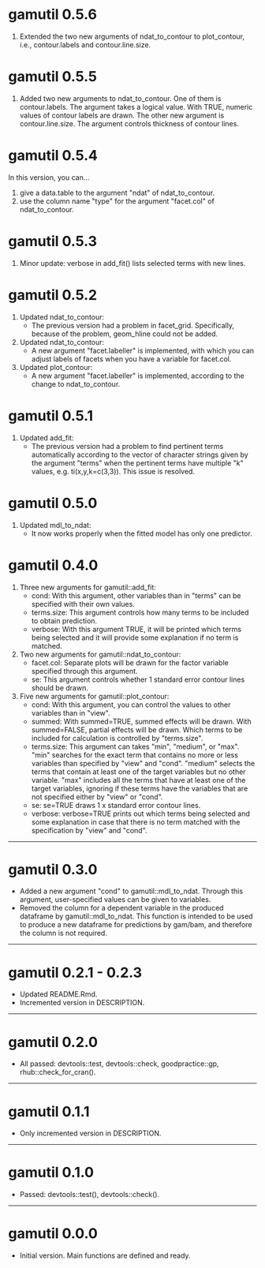 # gamutil 0.5.6

1. Extended the two new arguments of ndat_to_contour to plot_contour, i.e., contour.labels and contour.line.size.

# gamutil 0.5.5

1. Added two new arguments to ndat_to_contour. One of them is contour.labels. The argument takes a logical value. With TRUE, numeric values of contour labels are drawn. The other new argument is contour.line.size. The argument controls thickness of contour lines.

# gamutil 0.5.4

In this version, you can...
1. give a data.table to the argument "ndat" of ndat_to_contour.
2. use the column name "type" for the argument "facet.col" of ndat_to_contour.

# gamutil 0.5.3

1. Minor update: verbose in add_fit() lists selected terms with new lines.

# gamutil 0.5.2

1. Updated ndat_to_contour:
    - The previous version had a problem in facet_grid. Specifically, because of the problem, geom_hline could not be added.
2. Updated ndat_to_contour:
    - A new argument "facet.labeller" is implemented, with which you can adjust labels of facets when you have a variable for facet.col.
3. Updated plot_contour:
    - A new argument "facet.labeller" is implemented, according to the change to ndat_to_contour.

# gamutil 0.5.1

1. Updated add_fit:
    - The previous version had a problem to find pertinent terms automatically according to the vector of character strings given by the argument "terms" when the pertinent terms have multiple "k" values, e.g. ti(x,y,k=c(3,3)). This issue is resolved.

# gamutil 0.5.0

1. Updated mdl_to_ndat:
    - It now works properly when the fitted model has only one predictor.

# gamutil 0.4.0

1. Three new arguments for gamutil::add_fit:
    - cond: With this argument, other variables than in "terms" can be specified with their own values.
    - terms.size: This argument controls how many terms to be included to obtain prediction.
    - verbose: With this argument TRUE, it will be printed which terms being selected and it will provide some explanation if no term is matched.
2. Two new arguments for gamutil::ndat_to_contour:
    - facet.col: Separate plots will be drawn for the factor variable specified through this argument.
    - se: This argument controls whether 1 standard error contour lines should be drawn.
3. Five new arguments for gamutil::plot_contour:
    - cond: With this argument, you can control the values to other variables than in "view".
    - summed: With summed=TRUE, summed effects will be drawn. With summed=FALSE, partial effects will be drawn. Which terms to be included for calculation is controlled by "terms.size".
    - terms.size: This argument can takes "min", "medium", or "max". "min" searches for the exact term that contains no more or less variables than specified by "view" and "cond". "medium" selects the terms that contain at least one of the target variables but no other variable. "max" includes all the terms that have at least one of the target variables, ignoring if these terms have the variables that are not specified either by "view" or "cond".
    - se: se=TRUE draws 1 x standard error contour lines.
    - verbose: verbose=TRUE prints out which terms being selected and some explanation in case that there is no term matched with the specification by "view" and "cond".

---

# gamutil 0.3.0

- Added a new argument "cond" to gamutil::mdl_to_ndat. Through this argument, user-specified values can be given to variables.
- Removed the column for a dependent variable in the produced dataframe by gamutil::mdl_to_ndat. This function is intended to be used to produce a new dataframe for predictions by gam/bam, and therefore the column is not required.

---

# gamutil 0.2.1 - 0.2.3

- Updated README.Rmd.
- Incremented version in DESCRIPTION.

---

# gamutil 0.2.0

- All passed: devtools::test, devtools::check, goodpractice::gp, rhub::check_for_cran().

---

# gamutil 0.1.1

- Only incremented version in DESCRIPTION.

---

# gamutil 0.1.0

- Passed: devtools::test(), devtools::check().

---

# gamutil 0.0.0

- Initial version. Main functions are defined and ready.

